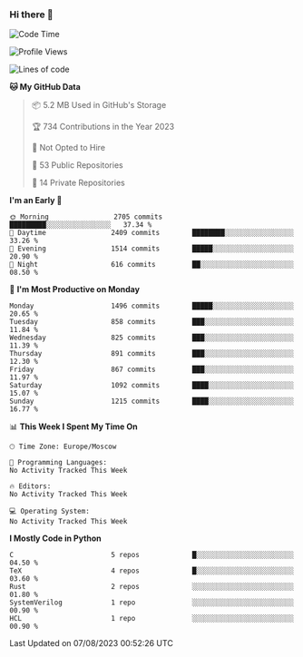 ### Hi there 👋

<!--
**SemenMartynov/SemenMartynov** is a ✨ _special_ ✨ repository because its `README.md` (this file) appears on your GitHub profile.

Here are some ideas to get you started:

- 🔭 I’m currently working on ...
- 🌱 I’m currently learning ...
- 👯 I’m looking to collaborate on ...
- 🤔 I’m looking for help with ...
- 💬 Ask me about ...
- 📫 How to reach me: ...
- 😄 Pronouns: ...
- ⚡ Fun fact: ...
-->

<!--START_SECTION:waka-->
![Code Time](http://img.shields.io/badge/Code%20Time-0%20secs-blue)

![Profile Views](http://img.shields.io/badge/Profile%20Views-3-blue)

![Lines of code](https://img.shields.io/badge/From%20Hello%20World%20I%27ve%20Written-6.8%20million%20lines%20of%20code-blue)

**🐱 My GitHub Data** 

> 📦 5.2 MB Used in GitHub's Storage 
 > 
> 🏆 734 Contributions in the Year 2023
 > 
> 🚫 Not Opted to Hire
 > 
> 📜 53 Public Repositories 
 > 
> 🔑 14 Private Repositories 
 > 
**I'm an Early 🐤** 

```text
🌞 Morning                2705 commits        █████████░░░░░░░░░░░░░░░░   37.34 % 
🌆 Daytime                2409 commits        ████████░░░░░░░░░░░░░░░░░   33.26 % 
🌃 Evening                1514 commits        █████░░░░░░░░░░░░░░░░░░░░   20.90 % 
🌙 Night                  616 commits         ██░░░░░░░░░░░░░░░░░░░░░░░   08.50 % 
```
📅 **I'm Most Productive on Monday** 

```text
Monday                   1496 commits        █████░░░░░░░░░░░░░░░░░░░░   20.65 % 
Tuesday                  858 commits         ███░░░░░░░░░░░░░░░░░░░░░░   11.84 % 
Wednesday                825 commits         ███░░░░░░░░░░░░░░░░░░░░░░   11.39 % 
Thursday                 891 commits         ███░░░░░░░░░░░░░░░░░░░░░░   12.30 % 
Friday                   867 commits         ███░░░░░░░░░░░░░░░░░░░░░░   11.97 % 
Saturday                 1092 commits        ████░░░░░░░░░░░░░░░░░░░░░   15.07 % 
Sunday                   1215 commits        ████░░░░░░░░░░░░░░░░░░░░░   16.77 % 
```


📊 **This Week I Spent My Time On** 

```text
🕑︎ Time Zone: Europe/Moscow

💬 Programming Languages: 
No Activity Tracked This Week

🔥 Editors: 
No Activity Tracked This Week

💻 Operating System: 
No Activity Tracked This Week
```

**I Mostly Code in Python** 

```text
C                        5 repos             █░░░░░░░░░░░░░░░░░░░░░░░░   04.50 % 
TeX                      4 repos             █░░░░░░░░░░░░░░░░░░░░░░░░   03.60 % 
Rust                     2 repos             ░░░░░░░░░░░░░░░░░░░░░░░░░   01.80 % 
SystemVerilog            1 repo              ░░░░░░░░░░░░░░░░░░░░░░░░░   00.90 % 
HCL                      1 repo              ░░░░░░░░░░░░░░░░░░░░░░░░░   00.90 % 
```




 Last Updated on 07/08/2023 00:52:26 UTC
<!--END_SECTION:waka-->